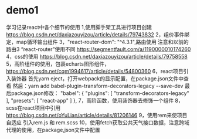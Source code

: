# demo1
学习记录react中各个细节的使用
1,使用脚手架工具进行项目创建
https://blog.csdn.net/daxiazouyizou/article/details/79743832
2，组价事件绑定，map循环输出组件
3，"react-router-dom": "^4.3.1",路由使用 注意和以前的路由3 “react-router”使用不同
https://segmentfault.com/a/1190000010174260
4，css的使用
https://blog.csdn.net/daxiazouyizou/article/details/79758558
5，高阶组件的使用，包裹echarts图形组件，
https://blog.csdn.net/cqm1994617/article/details/54800360
6，react项目引入装饰器
     首先yarn eject，打开webpack的显示配置，在package.json文件中查看
    然后：yarn add  babel-plugin-transform-decorators-legacy --save-dev
    最后package.json修改：
"babel": {
  "plugins": [
    "transform-decorators-legacy"
  ],
  "presets": [
    "react-app"
  ]
},
7，高阶函数，使用装饰器去修饰一个组件
8， scss在react项目中引用
https://blog.csdn.net/oYuLian/article/details/81206146
9，使用rem来使项目自适应
引入rem.js 和 rem.scss
10，使用fetch获取公共天气接口数据，注意跨域代理的使用，在package,json文件中配置